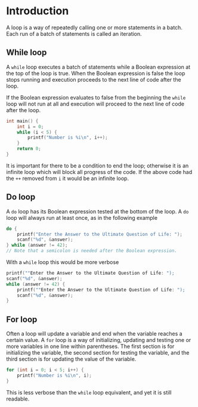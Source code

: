 # Introduction

A loop is a way of repeatedly calling one or more statements in a batch. Each 
run of a batch of statements is called an iteration.

## While loop

A `while` loop executes a batch of statements while a Boolean expression at the 
top of the loop is true. When the Boolean expression is false the loop stops 
running and execution proceeds to the next line of code after the loop.

If the Boolean expression evaluates to false from the beginning the `while` loop
will not run at all and execution will proceed to the next line of code after
the loop.

```c
int main() {
    int i = 0;
    while (i < 5) {
        printf("Number is %i\n", i++);
    }    
    return 0;
}
```

It is important for there to be a condition to end the loop; otherwise it is an
infinite loop which will block all progress of the code. If the above code had
the `++` removed from `i` it would be an infinite loop.

## Do loop

A `do` loop has its Boolean expression tested at the bottom of the loop. A `do`
loop will always run at least once, as in the following example

```c
do {
    printf("Enter the Answer to the Ultimate Question of Life: ");
    scanf("%d", &answer);
} while (answer != 42); 
// Note that a semicolon is needed after the Boolean expression.
```

With a `while` loop this would be more verbose

```c
printf(""Enter the Answer to the Ultimate Question of Life: ");
scanf("%d", &answer);
while (answer != 42) {
    printf(""Enter the Answer to the Ultimate Question of Life: ");
    scanf("%d", &answer);
}
```

## For loop

Often a loop will update a variable and end when the variable reaches a
certain value. A `for` loop is a way of initializing, updating and testing
one or more variables in one line within parentheses. The first section is for
initializing the variable, the second section for testing the variable, and
the third section is for updating the value of the variable.

```c
for (int i = 0; i < 5; i++) {
    printf("Number is %i\n", i);
}
```

This is less verbose than the `while` loop equivalent, and yet it is still
readable.
